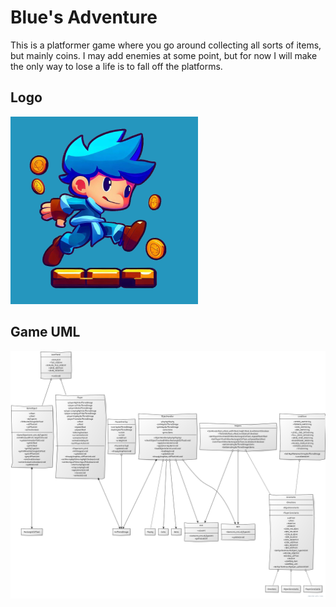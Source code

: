 # Blue's Adventure
This is a platformer game where you go around collecting all sorts of items, but mainly coins. I may add enemies at some point, but for now I will make the only way to lose a life is to fall off the platforms.

## **Logo**
![Logo](./game/logo.png)

## **Game UML**

![UML Diagram](./game/UML_Diagram.png)
